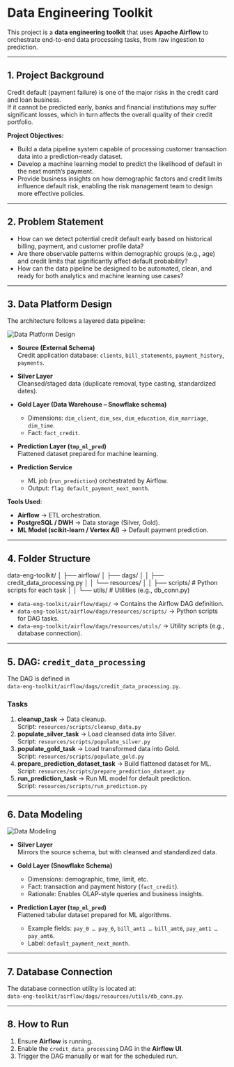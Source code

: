 # Data Engineering Toolkit

This project is a **data engineering toolkit** that uses **Apache Airflow** to orchestrate end-to-end data processing tasks, from raw ingestion to prediction.

---

## 1. Project Background

Credit default (payment failure) is one of the major risks in the credit card and loan business.  
If it cannot be predicted early, banks and financial institutions may suffer significant losses, which in turn affects the overall quality of their credit portfolio.  

**Project Objectives:**
- Build a data pipeline system capable of processing customer transaction data into a prediction-ready dataset.  
- Develop a machine learning model to predict the likelihood of default in the next month’s payment.  
- Provide business insights on how demographic factors and credit limits influence default risk, enabling the risk management team to design more effective policies.  

---

## 2. Problem Statement

- How can we detect potential credit default early based on historical billing, payment, and customer profile data?  
- Are there observable patterns within demographic groups (e.g., age) and credit limits that significantly affect default probability?  
- How can the data pipeline be designed to be automated, clean, and ready for both analytics and machine learning use cases?  

---

## 3. Data Platform Design

The architecture follows a layered data pipeline:  

![Data Platform Design](https://github.com/user-attachments/assets/93d7b75c-df10-456e-814d-2b4e025f3512)

- **Source (External Schema)**  
  Credit application database: `clients`, `bill_statements`, `payment_history`, `payments`.

- **Silver Layer**  
  Cleansed/staged data (duplicate removal, type casting, standardized dates).

- **Gold Layer (Data Warehouse – Snowflake schema)**  
  - Dimensions: `dim_client`, `dim_sex`, `dim_education`, `dim_marriage`, `dim_time`.  
  - Fact: `fact_credit`.

- **Prediction Layer (`tmp_ml_pred`)**  
  Flattened dataset prepared for machine learning.

- **Prediction Service**  
  - ML job (`run_prediction`) orchestrated by Airflow.  
  - Output: `flag default_payment_next_month`.

**Tools Used**:
- **Airflow** → ETL orchestration.  
- **PostgreSQL / DWH** → Data storage (Silver, Gold).  
- **ML Model (scikit-learn / Vertex AI)** → Default payment prediction.  

---

## 4. Folder Structure

data-eng-toolkit/
    │
    ├── airflow/
    │ ├── dags/
    │ │ ├── credit_data_processing.py
    │ │ └── resources/
    │ │ ├── scripts/ # Python scripts for each task
    │ │ └── utils/ # Utilities (e.g., db_conn.py)

- `data-eng-toolkit/airflow/dags/` → Contains the Airflow DAG definition.  
- `data-eng-toolkit/airflow/dags/resources/scripts/` → Python scripts for DAG tasks.  
- `data-eng-toolkit/airflow/dags/resources/utils/` → Utility scripts (e.g., database connection).  

---

## 5. DAG: `credit_data_processing`

The DAG is defined in  
`data-eng-toolkit/airflow/dags/credit_data_processing.py`.

### Tasks
1. **cleanup_task** → Data cleanup.  
   Script: `resources/scripts/cleanup_data.py`  
2. **populate_silver_task** → Load cleansed data into Silver.  
   Script: `resources/scripts/populate_silver.py`  
3. **populate_gold_task** → Load transformed data into Gold.  
   Script: `resources/scripts/populate_gold.py`  
4. **prepare_prediction_dataset_task** → Build flattened dataset for ML.  
   Script: `resources/scripts/prepare_prediction_dataset.py`  
5. **run_prediction_task** → Run ML model for default prediction.  
   Script: `resources/scripts/run_prediction.py`  

---

## 6. Data Modeling

![Data Modeling](https://github.com/user-attachments/assets/323ab4b5-480c-4e57-a88d-4f46b5e8656c)

- **Silver Layer**  
  Mirrors the source schema, but with cleansed and standardized data.  

- **Gold Layer (Snowflake Schema)**  
  - Dimensions: demographic, time, limit, etc.  
  - Fact: transaction and payment history (`fact_credit`).  
  - Rationale: Enables OLAP-style queries and business insights.  

- **Prediction Layer (`tmp_ml_pred`)**  
  Flattened tabular dataset prepared for ML algorithms.  
  - Example fields: `pay_0 … pay_6`, `bill_amt1 … bill_amt6`, `pay_amt1 … pay_amt6`.  
  - Label: `default_payment_next_month`.  

---

## 7. Database Connection

The database connection utility is located at:  
`data-eng-toolkit/airflow/dags/resources/utils/db_conn.py`.

---

## 8. How to Run

1. Ensure **Airflow** is running.  
2. Enable the `credit_data_processing` DAG in the **Airflow UI**.  
3. Trigger the DAG manually or wait for the scheduled run.  
